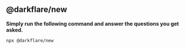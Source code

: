 ## @darkflare/new

**Simply run the following command and answer the questions you get asked.**

```sh-session
npx @darkflare/new
```
